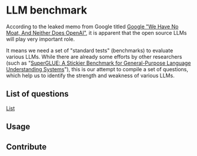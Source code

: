 # LLM benchmark

According to the leaked memo from Google titled [Google "We Have No Moat, And Neither Does OpenAI"](https://www.semianalysis.com/p/google-we-have-no-moat-and-neither), it is apparent that the open source LLMs will play very important role.

It means we need a set of "standard tests" (benchmarks) to evaluate various LLMs. While there are already some efforts by other researchers (such as "[SuperGLUE: A Stickier Benchmark for General-Purpose Language Understanding Systems](https://w4ngatang.github.io/static/papers/superglue.pdf)"), this is our attempt to compile a set of questions, which help us to identify the strength and weakness of various LLMs.

## List of questions

[List](./Questions.md)

## Usage

## Contribute
